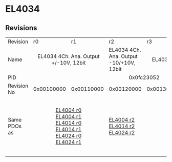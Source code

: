 # EL4034

## Revisions
<table>
<tr>
<td>Revision</td>
<td>r0</td>
<td>r1</td>
<td>r2</td>
<td>r3</td>
<td>r4</td>
<td>r5</td>
</tr>
<tr>
<td>Name</td>
<td colspan=2 align="center">EL4034 4Ch. Ana. Output +/-10V, 12bit</td>
<td>EL4034 4Ch. Ana. Output -10/+10V, 12bit</td>
<td colspan=3 align="center">EL4034 4Ch. Ana. Output +/-10V, 12bit</td>
</tr>
<tr>
<td>PID</td>
<td colspan=6 align="center">0x0fc23052</td>
</tr>
<tr>
<td>Revision No</td>
<td>0x00100000</td>
<td>0x00110000</td>
<td>0x00120000</td>
<td>0x00130000</td>
<td>0x00140000</td>
<td>0x00150000</td>
</tr>
<tr>
<td>Same PDOs as</td>
<td colspan=2 align="center"><a href="EL4004.md">EL4004 r0</a><br/><a href="EL4004.md">EL4004 r1</a><br/><a href="EL4014.md">EL4014 r0</a><br/><a href="EL4014.md">EL4014 r1</a><br/><a href="EL4024.md">EL4024 r0</a><br/><a href="EL4024.md">EL4024 r1</a></td>
<td><a href="EL4004.md">EL4004 r2</a><br/><a href="EL4014.md">EL4014 r2</a><br/><a href="EL4024.md">EL4024 r2</a></td>
<td colspan=2 align="center"><a href="EJ4004.md">EJ4004 r4</a><br/><a href="EJ4024.md">EJ4024 r4</a><br/><a href="EL4004.md">EL4004 r3</a><br/><a href="EL4004.md">EL4004 r4</a><br/><a href="EL4014.md">EL4014 r3</a><br/><a href="EL4014.md">EL4014 r4</a><br/><a href="EL4024.md">EL4024 r3</a><br/><a href="EL4024.md">EL4024 r4</a><br/><a href="EL4024.md">EL4024 r5</a></td>
<td><a href="EL4004.md">EL4004 r5</a><br/><a href="EL4014.md">EL4014 r5</a><br/><a href="EL4024.md">EL4024 r6</a></td>
</tr>
</table>
